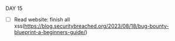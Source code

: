 DAY 15 

* [ ] Read website: finish all xss(https://blog.securitybreached.org/2023/08/18/bug-bounty-blueprint-a-beginners-guide/)

